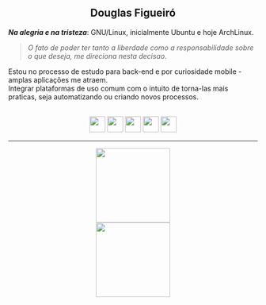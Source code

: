 <h2 align="center">Douglas Figueiró</h2>

***Na alegria e na tristeza***: GNU/Linux, inicialmente Ubuntu e hoje ArchLinux.
 > *O fato de poder ter tanto a liberdade como a responsabilidade sobre o que deseja, me direciona nesta decisao*.

 Estou no processo de estudo para back-end e por curiosidade mobile - amplas aplicações me atraem.<br>
 Integrar plataformas de uso comum com o intuito de torna-las mais praticas, seja automatizando ou criando novos processos.

<!-- Icones -->
<div style="display: inline_block" align="center"><br>
  <img src="https://cdn.jsdelivr.net/gh/devicons/devicon/icons/linux/linux-original.svg" height=32 width=32 />
  <img src="https://cdn.jsdelivr.net/gh/devicons/devicon/icons/bash/bash-original.svg" height=32 width=32 />
  <img src="https://cdn.jsdelivr.net/gh/devicons/devicon/icons/java/java-original-wordmark.svg" height=32 width=32 />
  <img src="https://cdn.jsdelivr.net/gh/devicons/devicon/icons/android/android-original.svg" height=32 width=32 />
  <img src="https://cdn.jsdelivr.net/gh/devicons/devicon/icons/flutter/flutter-original.svg" height=32 width=32 />      
</div>

<hr/>

<div align="center">
  <a href="https://github.com/fig4ro">
  <img height="150em" src="https://github-readme-stats.vercel.app/api?username=fig4ro&show_icons=true&theme=gruvbox&include_all_commits=true&count_private=true" /> <br>
  <img height="150em" src="https://github-readme-stats-git-masterrstaa-rickstaa.vercel.app/api/top-langs/?username=fig4ro&theme=gruvbox&langs_count=6&layout=compact" />
</div>

 
<!-- ### Hi there 👋 -->

<!--
**fig4ro/fig4ro** is a ✨ _special_ ✨ repository because its `README.md` (this file) appears on your GitHub profile.

Here are some ideas to get you started:

- 🔭 I’m currently working on ...
- 🌱 I’m currently learning ...
- 👯 I’m looking to collaborate on ...
- 🤔 I’m looking for help with ...
- 💬 Ask me about ...
- 📫 How to reach me: ...
- 😄 Pronouns: ...
- ⚡ Fun fact: ...
-->
 
<!-- Botoes para redes sociais
<div> 
  <a href="https://www.youtube.com/fig4ro" target="_blank"><img src="https://img.shields.io/badge/YouTube-FF0000?style=for-the-badge&logo=youtube&logoColor=white" target="_blank"></a>
  <a href="https://instagram.com/fig4ro" target="_blank"><img src="https://img.shields.io/badge/-Instagram-%23E4405F?style=for-the-badge&logo=instagram&logoColor=white" target="_blank"></a>
 <a href="https://discord.gg/5DVhGKVf4h" target="_blank"><img src="https://img.shields.io/badge/Discord-7289DA?style=for-the-badge&logo=discord&logoColor=white" target="_blank"></a> 
  <a href = "mailto:gemeos@fig4ro.com"><img src="https://img.shields.io/badge/-Gmail-%23333?style=for-the-badge&logo=gmail&logoColor=white" target="_blank"></a>
  <a href="https://www.linkedin.com/in/ricardohdias" target="_blank"><img src="https://img.shields.io/badge/-LinkedIn-%230077B5?style=for-the-badge&logo=linkedin&logoColor=white" target="_blank"></a> 
</div>
-->
